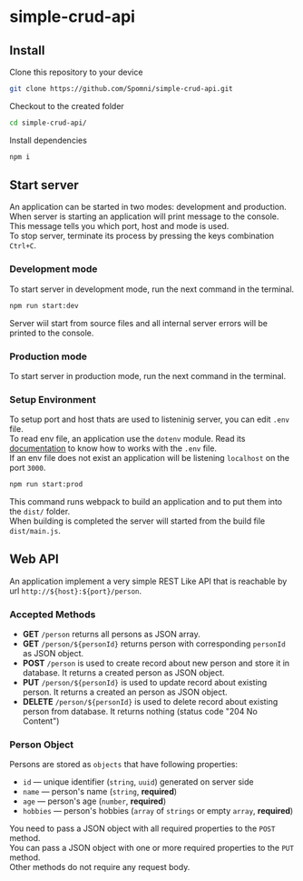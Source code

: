 # simple-crud-api

## Install

Clone this repository to your device
```bash
git clone https://github.com/Spomni/simple-crud-api.git
```

Checkout to the created folder
```bash
cd simple-crud-api/
```

Install dependencies
```bash
npm i
```

## Start server

An application can be started in two modes: development and production.<br>
When server is starting an application will print message to the console. This message tells you which port, host and mode is used.<br>
To stop server, terminate its process by pressing the keys combination `Ctrl+C`.

### Development mode

To start server in development mode, run the next command in the terminal.

```bash
npm run start:dev
```

Server wiil start from source files and all internal server errors will be printed to the console.

### Production mode

To start server in production mode, run the next command in the terminal.

### Setup Environment

To setup port and host thats are used to listeninig server, you can edit `.env` file.<br>
To read env file, an application use the `dotenv` module. Read its [documentation](https://github.com/motdotla/dotenv#readme) to know how to works with the `.env` file.<br>
If an env file does not exist an application will be listening `localhost` on the port `3000`.

```bash
npm run start:prod
```

This command runs webpack to build an application and to put them into the `dist/` folder.<br>
When building is completed the server will started from the build file `dist/main.js`.

## Web API

An application implement a very simple REST Like API that is reachable by url `http://${host}:${port}/person`.

### Accepted Methods

* **GET** `/person` returns all persons as JSON array.
* **GET** `/person/${personId}` returns person with corresponding `personId` as JSON object.
* **POST** `/person` is used to create record about new person and store it in database. It returns a created person as JSON object.
* **PUT** `/person/${personId}` is used to update record about existing person. It returns a created an person as JSON object.
* **DELETE** `/person/${personId}` is used to delete record about existing person from database. It returns nothing (status code "204 No Content")

### Person Object

Persons are stored as `objects` that have following properties:
  * `id` — unique identifier (`string`, `uuid`) generated on server side
  * `name` — person's name (`string`, **required**)
  * `age` — person's age (`number`, **required**)
  * `hobbies` — person's hobbies (`array` of `strings` or empty `array`, **required**)
  
You need to pass a JSON object with all required properties to the `POST` method.<br>
You can pass a JSON object with one or more required properties to the `PUT` method.<br>
Other methods do not require any request body.
